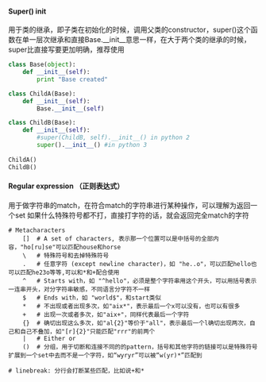 #### Super() init
用于类的继承，即子类在初始化的时候，调用父类的constructor，super()这个函数在单一层次继承和直接Base.\_\_init\_\_意思一样，在大于两个类的继承的时候，super比直接写要更加明确，推荐使用
```python
class Base(object):
    def __init__(self):
        print "Base created"

class ChildA(Base):
    def __init__(self):
        Base.__init__(self)

class ChildB(Base):
    def __init__(self):
        #super(ChildB, self).__init__() in python 2
        super().__init__() #in python 3
        
ChildA() 
ChildB()
```

#### Regular expression （正则表达式）
用于做字符串的match，在符合match的字符串进行某种操作，可以理解为返回一个set
如果什么特殊符号都不打，直接打字符的话，就会返回完全match的字符
```
# Metacharacters
    []	# A set of characters, 表示那一个位置可以是中括号的全部内容，"ho[ru]se"可以匹配house和horse
    \	# 特殊符号和去掉特殊符号
    .	# 任意字符 (except newline character)，如 "he..o"，可以匹配hello也可以匹配he23o等等,可以和*和+配合使用
    ^	# Starts with，如 "^hello"，必须是整个字符串用这个开头，可以用括号表示一连串开头，对分字符串敏感，不同语言分字符不一样
    $	# Ends with，如 "world$"，和start类似
    *   # 不出现或者出现多次，如"aix*"，表示最后一个x可以没有，也可以有很多
    +   # 出现一次或者多次，如"aix+"，同样代表最后一个字符
    {}  # 确切出现这么多次，如"al{2}"等价于"all"，表示最后一个l确切出现两次，自己和自己不叠加，如"[r]{2}"只能匹配"rrr"的前两个
    |	# Either or
    ()  # 分组，用于切断和连接不同的的pattern，括号和其他字符的链接可以是特殊符号扩展到一个set中去而不是一个字符，如“wyryr”可以被“w(yr)*”匹配到
    
# linebreak: 分行会打断某些匹配，比如说+和*
    
```
